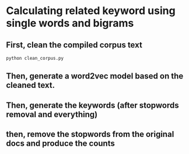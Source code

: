 # Calculating related keyword using single words and bigrams

## First, clean the compiled corpus text
```python clean_corpus.py```

## Then, generate a word2vec model based on the cleaned text. 

## Then, generate the keywords (after stopwords removal and everything)

## then, remove the stopwords from the original docs and produce the counts